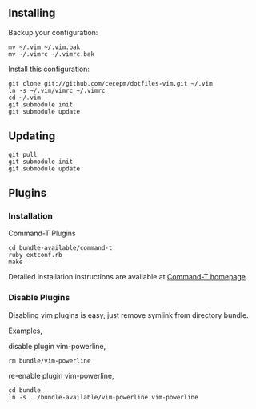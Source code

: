 ## Installing

Backup your configuration:

    mv ~/.vim ~/.vim.bak
    mv ~/.vimrc ~/.vimrc.bak

Install this configuration:

    git clone git://github.com/cecepm/dotfiles-vim.git ~/.vim
    ln -s ~/.vim/vimrc ~/.vimrc
    cd ~/.vim
    git submodule init
    git submodule update

## Updating

    git pull
    git submodule init
    git submodule update

## Plugins

### Installation

Command-T Plugins

    cd bundle-available/command-t
    ruby extconf.rb
    make

Detailed installation instructions are available at [Command-T homepage](https://wincent.com/products/command-t).

### Disable Plugins

Disabling vim plugins is easy, just remove symlink from directory bundle.

Examples,

disable plugin vim-powerline,

    rm bundle/vim-powerline

re-enable plugin vim-powerline,

    cd bundle
    ln -s ../bundle-available/vim-powerline vim-powerline
